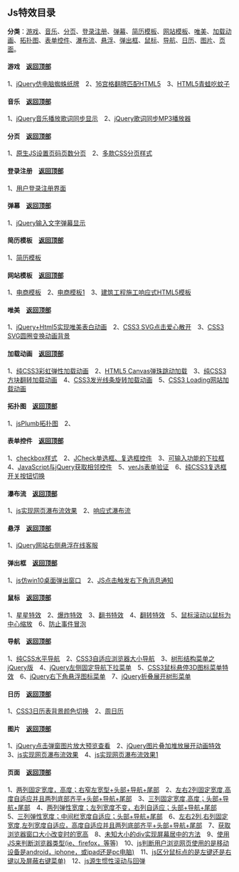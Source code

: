 ## <label id="top">Js特效目录</label>
**分类**：[游戏](#game)、[音乐](#songs)、[分页](#pagination)、[登录注册](#login)、[弹幕](#barrage)、[简历模板](#resume)、[网站模板](#webside)、[唯美](#confession)、[加载动画](#loading)、[拓扑图](#topodemo)、[表单控件](#form)、[瀑布流](#waterfalls)、[悬浮](#suspension)、[弹出框](#message)、[鼠标](#mouse)、[导航](#navigation)、[日历](#calendar)、[图片](#image)、[页面](#page)。
#### <label id="game">游戏</label>&emsp;[返回顶部](#top)
1、[jQuery仿电脑蜘蛛纸牌](https://stern188.github.io/js_effects/game/index.html)&emsp;2、[16宫格翻牌匹配HTML5](https://stern188.github.io/js_effects/game1/index.html)&emsp;3、[HTML5青蛙吃蚊子](https://stern188.github.io/js_effects/game2/index.html)
#### <label id="songs">音乐</label>&emsp;[返回顶部](#top)
1、[jQuery音乐播放歌词同步显示](https://stern188.github.io/js_effects/songs/index.html)&emsp;2、[jQuery歌词同步MP3播放器](https://stern188.github.io/js_effects/songs1/index.html)
#### <label id="pagination">分页</label>&emsp;[返回顶部](#top)
1、[原生JS设置页码页数分页](https://stern188.github.io/js_effects/pagination/index.html)&emsp;2、[多款CSS分页样式](https://stern188.github.io/js_effects/pagination1/index.html)
#### <label id="login">登录注册</label>&emsp;[返回顶部](#top)
1、[用户登录注册界面](https://stern188.github.io/js_effects/login/index.html)
#### <label id="barrage">弹幕</label>&emsp;[返回顶部](#top)
1、[jQuery输入文字弹幕显示](https://stern188.github.io/js_effects/barrage/index.html)
#### <label id="resume">简历模板</label>&emsp;[返回顶部](#top)
1、[简历模板](https://stern188.github.io/js_effects/resume/index.html)
#### <label id="webside">网站模板</label>&emsp;[返回顶部](#top)
1、[电商模板](https://stern188.github.io/js_effects/webside/index.html)&emsp;2、[电商模板1](https://stern188.github.io/js_effects/webside1/index.html)&emsp;3、[建筑工程施工响应式HTML5模板](https://stern188.github.io/js_effects/webside2/index.html)
#### <label id="confession">唯美</label>&emsp;[返回顶部](#top)
1、[jQuery+Html5实现唯美表白动画](https://stern188.github.io/js_effects/confession/index.html)&emsp;2、[CSS3 SVG点击爱心散开](https://stern188.github.io/js_effects/confession1/index.html)&emsp;3、[CSS3 SVG圆圈变换动画背景](https://stern188.github.io/js_effects/confession2/index.html)
#### <label id="loading">加载动画</label>&emsp;[返回顶部](#top)
1、[纯CSS3彩虹弹性加载动画](https://stern188.github.io/js_effects/loading/index.html)&emsp;2、[HTML5 Canvas弹珠跳动加载](https://stern188.github.io/js_effects/loading1/index.html)&emsp;3、[纯CSS3方块翻转加载动画](https://stern188.github.io/js_effects/loading2/index.html)&emsp;4、[CSS3发光线条旋转加载动画](https://stern188.github.io/js_effects/loading3/index.html)&emsp;5、[CSS3 Loading网站加载动画](https://stern188.github.io/js_effects/loading4/index.html)
#### <label id="topodemo">拓扑图</label>&emsp;[返回顶部](#top)
1、[jsPlumb拓扑图](https://stern188.github.io/js_effects/topology/topodemo/index.html)&emsp;2、
#### <label id="form">表单控件</label>&emsp;[返回顶部](#top)
1、[checkbox样式](https://stern188.github.io/js_effects/form/index.html)&emsp;2、[JCheck单选框、复选框控件](https://stern188.github.io/js_effects/form1/index.html)&emsp;3、[可输入功能的下拉框](https://stern188.github.io/js_effects/form2/index.html)&emsp;4、[JavaScript与jQuery获取相邻控件](https://stern188.github.io/js_effects/form3/index.html)&emsp;5、[verJs表单验证](https://stern188.github.io/js_effects/form4/index.html)&emsp;6、[纯CSS3复选框开关按钮切换](https://stern188.github.io/js_effects/form5/index.html)
#### <label id="waterfalls">瀑布流</label>&emsp;[返回顶部](#top)
1、[js实现网页瀑布流效果](https://stern188.github.io/js_effects/waterfalls/index.html)&emsp;2、[响应式瀑布流](https://stern188.github.io/js_effects/waterfalls1/index.html)
#### <label id="suspension">悬浮</label>&emsp;[返回顶部](#top)
1、[jQuery网站右侧悬浮在线客服](https://stern188.github.io/js_effects/suspension/index.html)
#### <label id="message">弹出框</label>&emsp;[返回顶部](#top)
1、[js仿win10桌面弹出窗口](https://stern188.github.io/js_effects/message/index.html)&emsp;2、[JS点击触发右下角消息通知](https://stern188.github.io/js_effects/message1/index.html)
#### <label id="mouse">鼠标</label>&emsp;[返回顶部](#top)
1、[星星特效](https://stern188.github.io/js_effects/mouse/index.html)&emsp;2、[爆炸特效](https://stern188.github.io/js_effects/mouse1/index.html)&emsp;3、[翻书特效](https://stern188.github.io/js_effects/mouse2/index.html)&emsp;4、[翻转特效](https://stern188.github.io/js_effects/mouse3/index.html)&emsp;5、[鼠标滚动以鼠标为中心缩放](https://stern188.github.io/js_effects/mouse4/index.html)&emsp;6、[防止事件冒泡](https://stern188.github.io/js_effects/mouse5/index.html)
#### <label id="navigation">导航</label>&emsp;[返回顶部](#top)
1、[纯CSS水平导航](https://stern188.github.io/js_effects/navigation/index.html)&emsp;2、[CSS3自适应浏览器大小导航](https://stern188.github.io/js_effects/navigation1/index.html)&emsp;3、[树形结构菜单之jQuery版](https://stern188.github.io/js_effects/navigation2/index.html)&emsp;4、[jQuery左侧固定导航下拉菜单](https://stern188.github.io/js_effects/navigation3/index.html)&emsp;5、[CSS3鼠标悬停3D图标菜单特效](https://stern188.github.io/js_effects/navigation4/index.html)&emsp;6、[jQuery右下角悬浮图标菜单](https://stern188.github.io/js_effects/navigation5/index.html)&emsp;7、[jQuery折叠展开树形菜单](https://stern188.github.io/js_effects/navigation6/index.html)
#### <label id="calendar">日历</label>&emsp;[返回顶部](#top)
1、[CSS3日历表背景颜色切换](https://stern188.github.io/js_effects/time/index.html)&emsp;2、[周日历](https://stern188.github.io/js_effects/time1/index.html)
#### <label id="image">图片</label>&emsp;[返回顶部](#top)
1、[jQuery点击弹窗图片放大预览查看](https://stern188.github.io/js_effects/image/index.html)&emsp;2、[jQuery图片叠加堆放展开动画特效](https://stern188.github.io/js_effects/image1/index.html)&emsp;3、[js实现网页瀑布流效果](https://stern188.github.io/js_effects/waterfalls/index.html)&emsp;4、[js实现网页瀑布流效果1](https://stern188.github.io/js_effects/waterfalls/index.html)
#### <label id="page">页面</label>&emsp;[返回顶部](#top)
1、[两列固定宽度，高度；右窄左宽型+头部+导航+尾部](https://stern188.github.io/js_effects/page/index.html)&emsp;2、[左右2列固定宽度,高度自适应并且两列底部齐平+头部+导航+尾部](https://stern188.github.io/js_effects/page1/index.html)&emsp;3、[三列固定宽度,高度；头部+导航+尾部](https://stern188.github.io/js_effects/page2/index.html)&emsp;4、[两列弹性宽度；左列宽度不变，右列自适应；头部+导航+尾部](https://stern188.github.io/js_effects/page3/index.html)&emsp;5、[三列弹性宽度；中间栏宽度自适应；头部+导航+尾部](https://stern188.github.io/js_effects/page4/index.html)&emsp;6、[左右2列,右列固定宽度,左列宽度自适应，高度自适应并且两列底部齐平+头部+导航+尾部](https://stern188.github.io/js_effects/page5/index.html)&emsp;7、[获取浏览器窗口大小改变时的宽高](https://stern188.github.io/js_effects/page6/index.html)&emsp;8、[未知大小的div实现屏幕居中的方法](https://stern188.github.io/js_effects/page7/index.html)&emsp;9、[使用JS来判断浏览器类型(ie、firefox，等等)](https://stern188.github.io/js_effects/page8/index.html)&emsp;10、[js判断用户浏览网页使用的是移动设备是android，iphone，或ipad还是pc电脑)](https://stern188.github.io/js_effects/page9/index.html)&emsp;11、[js区分鼠标点的是左键还是右键以及屏蔽右键菜单)](https://stern188.github.io/js_effects/page10/index.html)&emsp;12、[js源生惯性滚动与回弹](https://stern188.github.io/js_effects/page11/index.html)